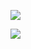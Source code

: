 ![](https://youpaiyun.zongqilive.cn/image/20200522190624.png)

![](https://youpaiyun.zongqilive.cn/image/20200522191214.png)
